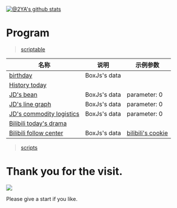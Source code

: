 [![@2YA's github stats](https://github-readme-stats.vercel.app/api?username=2YA&show_icons=true)](https://github.com/anuraghazra/github-readme-stats)
# Program

> [scriptable](https://github.com/dompling/Scriptable)

| 名称                          | 说明       | 示例参数                                                                                            |
| ----------------------------- | ---------- | --------------------------------------------------------------------------------------------------- |
| [birthday](https://github.com/dompling/Scriptable/Scripts/Birthday)            | BoxJs's data |                                                                                                     |
| [History today](https://github.com/dompling/Scriptable/Scripts/HistoryToday) |            |                                                                                                     |
| [JD's bean](https://github.com/dompling/Scriptable/Scripts/JDDou)    | BoxJs's data | parameter: 0                                                |
| [JD's line graph](https://github.com/dompling/Scriptable/Scripts/JDDouK) | BoxJs's data | parameter: 0                                                |
| [JD's commodity logistics](https://github.com/dompling/Scriptable/Scripts/JDWuLiu)      | BoxJs's data | parameter: 0                                                |
| [Bilibili today's drama](https://github.com/dompling/Scriptable/Scripts/BiliBiliWatch)  |            |                                                                                                     |
| [Bilibili follow center](https://github.com/dompling/Scriptable/Scripts/BiliBili)  | BoxJs's data | [bilibili's cookie](https://raw.githubusercontent.com/dompling/Script/master/BiliBili/bilibili.cookie.js) |

> [scripts](https://github.com/dompling/Script)

# Thank you for the visit.
![](http://profile-counter.glitch.me/2YA/count.svg)

Please give a start if you like.

